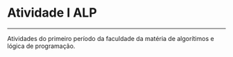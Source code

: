 # Atividade I ALP
___
Atividades do primeiro período da faculdade da matéria de algorítimos e lógica de programação.

